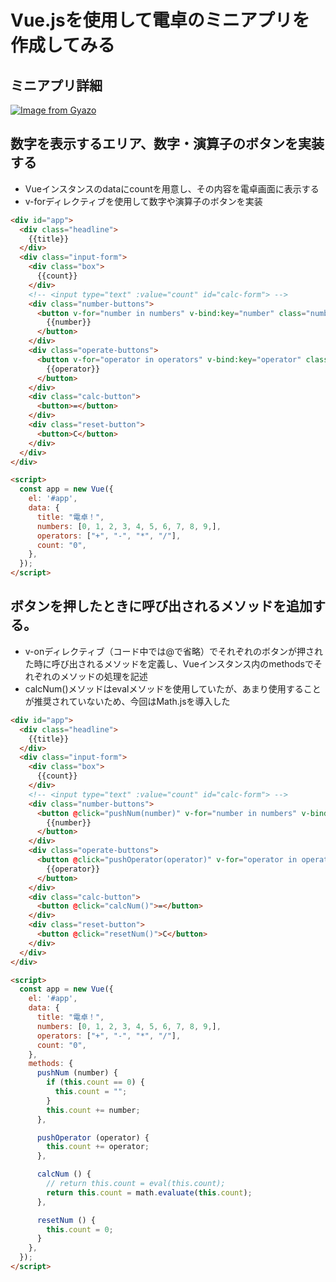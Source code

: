 # Vue.jsを使用して電卓のミニアプリを作成してみる

## ミニアプリ詳細
[![Image from Gyazo](https://i.gyazo.com/b10ace61beb1e95ac329b1ba28167faf.gif)](https://gyazo.com/b10ace61beb1e95ac329b1ba28167faf)

## 数字を表示するエリア、数字・演算子のボタンを実装する

- Vueインスタンスのdataにcountを用意し、その内容を電卓画面に表示する
- v-forディレクティブを使用して数字や演算子のボタンを実装

```html
<div id="app">
  <div class="headline">
    {{title}}
  </div>
  <div class="input-form">
    <div class="box">
      {{count}}
    </div>
    <!-- <input type="text" :value="count" id="calc-form"> -->
    <div class="number-buttons">
      <button v-for="number in numbers" v-bind:key="number" class="number-button">
        {{number}}
      </button>
    </div>
    <div class="operate-buttons">
      <button v-for="operator in operators" v-bind:key="operator" class="operate-button">
        {{operator}}
      </button>
    </div>
    <div class="calc-button">
      <button>=</button>
    </div>
    <div class="reset-button">
      <button>C</button>
    </div>
  </div>
</div>

<script>
  const app = new Vue({
    el: '#app',
    data: {
      title: "電卓！",
      numbers: [0, 1, 2, 3, 4, 5, 6, 7, 8, 9,],
      operators: ["+", "-", "*", "/"],
      count: "0",
    },
  });
</script>
```

## ボタンを押したときに呼び出されるメソッドを追加する。

- v-onディレクティブ（コード中では@で省略）でそれぞれのボタンが押された時に呼び出されるメソッドを定義し、Vueインスタンス内のmethodsでそれぞれのメソッドの処理を記述
- calcNum()メソッドはevalメソッドを使用していたが、あまり使用することが推奨されていないため、今回はMath.jsを導入した

```html
<div id="app">
  <div class="headline">
    {{title}}
  </div>
  <div class="input-form">
    <div class="box">
      {{count}}
    </div>
    <!-- <input type="text" :value="count" id="calc-form"> -->
    <div class="number-buttons">
      <button @click="pushNum(number)" v-for="number in numbers" v-bind:key="number" class="number-button">
        {{number}}
      </button>
    </div>
    <div class="operate-buttons">
      <button @click="pushOperator(operator)" v-for="operator in operators" v-bind:key="operator" class="operate-button">
        {{operator}}
      </button>
    </div>
    <div class="calc-button">
      <button @click="calcNum()">=</button>
    </div>
    <div class="reset-button">
      <button @click="resetNum()">C</button>
    </div>
  </div>
</div>

<script>
  const app = new Vue({
    el: '#app',
    data: {
      title: "電卓！",
      numbers: [0, 1, 2, 3, 4, 5, 6, 7, 8, 9,],
      operators: ["+", "-", "*", "/"],
      count: "0",
    },
    methods: {
      pushNum (number) {
        if (this.count == 0) {
          this.count = "";
        }
        this.count += number;
      },

      pushOperator (operator) {
        this.count += operator;
      },

      calcNum () {
        // return this.count = eval(this.count);
        return this.count = math.evaluate(this.count);
      },

      resetNum () {
        this.count = 0;
      }
    },
  });
</script>
```
